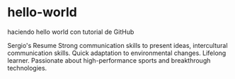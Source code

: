 # hello-world
haciendo hello world con tutorial de GitHub

Sergio's Resume
Strong communication skills to present ideas, intercultural communication skills. Quick adaptation to environmental changes. Lifelong learner. Passionate about high-performance sports and breakthrough technologies. 
